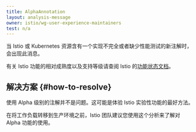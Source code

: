```yaml
---
title: AlphaAnnotation
layout: analysis-message
owner: istio/wg-user-experience-maintainers
test: n/a
---
```


当 Istio 或 Kubernetes 资源含有一个实现不完全或者缺少性能测试的新注解时，会出现此消息。

有关 Istio 功能的相对成熟度以及支持等级请查阅 Istio 的[功能状态文档](/zh/about/feature-stages/)。

## 解决方案 {#how-to-resolve}

使用 Alpha 级别的注解并不是问题。这可能是体验 Istio 实验性功能的最好方法。

在将工作负载转移到生产环境之前，Istio 团队建议您使用这个分析来了解对 Alpha 功能的使用。

